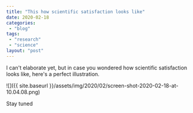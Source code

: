 ```yaml
---
title: "This how scientific satisfaction looks like"
date: 2020-02-18
categories: 
 - "blog"
tags: 
 - "research"
 - "science"
layout: "post"
---
```


I can't elaborate yet, but in case you wondered how scientific satisfaction looks like, here's a perfect illustration.

![]({{ site.baseurl }}/assets/img/2020/02/screen-shot-2020-02-18-at-10.04.08.png)

Stay tuned
